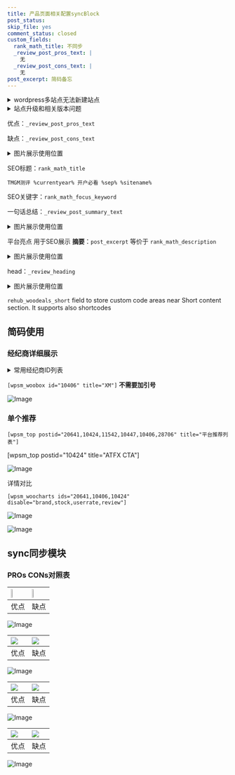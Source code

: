 ```yaml
---
title: 产品页面相关配置syncBlock
post_status: 
skip_file: yes
comment_status: closed
custom_fields:
  rank_math_title: 不同步
  _review_post_pros_text: |
    无
  _review_post_cons_text: |
    无
post_excerpt: 简码备忘
---
```

<details><summary>wordpress多站点无法新建站点</summary>

<li>和报错需要清理cookies一样的原因</li>
<li>wp-config.php里面<code>define( 'SUBDOMAIN_INSTALL', false );//子域名安装</code></li>
<li>新建子站点是用<code>define( 'SUBDOMAIN_INSTALL', true);//子域名安装</code> 完成以后，改成<code>false</code></li>
</details>

<details><summary>站点升级和相关版本问题</summary>

<p>wordpress：5.9.9
woocommerce：7.5.1
出现问题的地方：主题选项里面>><strong>Product layout >>compact style</strong></p>
<p>如何出现没有用过的字段 导致无法保存。先导出配置 然后进行修改，后面再次恢复即可。</p>
<p>出现部分字段无法显示时，需要返回默认布局后，对产品进行保存就好了。</p>
<p></p>
</details>

优点：`_review_post_pros_text`

缺点：`_review_post_cons_text`

<details><summary>图片展示使用位置</summary>

<img src="https://prod-files-secure.s3.us-west-2.amazonaws.com/39ed1227-6d7d-4570-be36-9ccd4a2c4241/f51d3d83-55d4-4bdf-9604-f37ec77ab556/Untitled.png?X-Amz-Algorithm=AWS4-HMAC-SHA256&X-Amz-Content-Sha256=UNSIGNED-PAYLOAD&X-Amz-Credential=ASIAZI2LB4667LOGYARD%2F20250323%2Fus-west-2%2Fs3%2Faws4_request&X-Amz-Date=20250323T045519Z&X-Amz-Expires=3600&X-Amz-Security-Token=IQoJb3JpZ2luX2VjEHMaCXVzLXdlc3QtMiJHMEUCIQDWEDchl4%2FplWD7abLxZGdCD2MN60Zg24hMCliH%2FOxnzwIgHlb2PKoOwb%2BxrXr%2FfMaU6CEXwO2I5volHbo9CejfhlsqiAQIzP%2F%2F%2F%2F%2F%2F%2F%2F%2F%2FARAAGgw2Mzc0MjMxODM4MDUiDFocouxnsSO4IdL1mCrcAxuPMW%2B%2BWxGCfEEFBLahJkcEjs%2FRU5QwCkp%2F9Nppg2pgnsZxUeOl3D9JPkuD07892kNfKRMSQJyZ%2BzJCwVqBtyiXfCszMSbpsb2O5hhJ2jQ6Uz8CAMQqmb%2BuCoa%2ByqNyT6BGG3bUiECYdATkYiWgEs56ZI6ON8q99JJ2jf%2FDNraWxn0tapP8FkW5HA%2FOr7YdyAVBWljiIVfKa0l3%2FRvlsfsZAV37Rn4y1bVfZSyOXyt300zL6yd5OOooPPCO6TEyXU1gAFdZaxjPMk9PNEp3%2FntqIEE3emJ8CbVciEf%2BlLk%2F53gCWGqHLr2eShNczpqSGWcCDgZUAG2SL1CLVOejlcieeHIzMyljv%2FSpC77fwobuIGZJHGPapM0u9eqZ6Xz0%2FOocz29VWdtIX%2FQvMlL%2FLRd7V5pxIyhP8I%2Fxbt3TpsbazLhgJW%2F871TQKIiO%2FYSzgC2QA2AQGwYzWvzqh5LPsPB8QIzt%2BAl0H8XJIb20oUkQ7JZj68thl89GjITBs0V%2BXaPs7oh%2FpeF9%2FaestOVy02Qv0of%2FU5hzUMXVuhv77aJny3h6u7MKYrHq4F0Vjs4UZXZw2jqR3BIyv2ByvXW2OPDzbK58R9ceJZKhjwL%2F2EsH3Essg6bg%2BoMzHIGGMJji%2Fb4GOqUBayo3vukbcrLeK72Ns6VWsQugCYsiqYyZzPd2WH4GXa8R8PVbkvGBeUV7clkvXYaGEIg7WNnf9HovaMCZazkQlfTXcm7ckAf9eJea92DSOuFz1s82x3qpDQEvXCD%2FVyH%2FpDoXfAW2HvEtjsiMZFwzQT9rIV3OVthl7tzTbOIeOY7oCfvJhJfPqVcMpsHPeN5zmUSiVg7ZV3dd7tnWNvjp4OMJjTBc&X-Amz-Signature=241451990906bd7deb7807b71e696ced7126edf6b534928d064dc42c37abeb96&X-Amz-SignedHeaders=host&x-id=GetObject" alt="Image">
</details>

SEO标题：`rank_math_title`

`TMGM测评 %currentyear% 开户必看 %sep% %sitename%`

SEO关键字：`rank_math_focus_keyword`

一句话总结：`_review_post_summary_text`

<details><summary>图片展示使用位置</summary>

<img src="https://prod-files-secure.s3.us-west-2.amazonaws.com/39ed1227-6d7d-4570-be36-9ccd4a2c4241/4b96a922-296c-4f4e-8630-d1c870cbce01/Untitled.png?X-Amz-Algorithm=AWS4-HMAC-SHA256&X-Amz-Content-Sha256=UNSIGNED-PAYLOAD&X-Amz-Credential=ASIAZI2LB466YUSTJBN6%2F20250323%2Fus-west-2%2Fs3%2Faws4_request&X-Amz-Date=20250323T045520Z&X-Amz-Expires=3600&X-Amz-Security-Token=IQoJb3JpZ2luX2VjEHMaCXVzLXdlc3QtMiJGMEQCID0Z3BBiyiZ2Du%2BVZb3mE2VLbSybMURZElljGx%2FOvExXAiBB19MF8jwaFcK4tlljQiNE93onRfOzwd%2BhGkNMAxOzcyqIBAjM%2F%2F%2F%2F%2F%2F%2F%2F%2F%2F8BEAAaDDYzNzQyMzE4MzgwNSIMjJ86M2M4TPA8XGfZKtwDRkXi6yLvHKcNmfUwezk3dhAVvaJPVm0DQD0whKFvPheZarLuKGP9LEAt74fUF4vT8r6gRWUceMwabeHv8poLd8U7r3yFtBVzy5i0DoXZnoo2Z7wrybRerwjvZVg7HRvnFdHH7TPDFSu0JvKD94%2Ft9L0vYlOvS3hN8fO63bPjKsUBOedXSaY3RTpy5KNgnZgw0xMxbTwitREX5iKEPBahYs%2BncFkDeB7SSd%2FvJXtqw1swVe0L7EuZso1gegckODKMG%2B2SNG9cYPQYov4lKREpvUYr3aHMg82oEzjLoIcEqVMm2MQNkouJNIQAeEX8gTnA47MXruTp%2BcTw4DRYSY7DNUgZoMeKQp3%2FwU93hOfUKfdtfBRgsu6iH%2FsSW4fM8d2dwBcRtNJFm4WrkAWcQpoea%2FKv4i8dKEYWkcg11VDWrxp7Yh1rhRTrI6NoaTMnHzDpU3ucr965gIEsLYR8bOghEmALwYe38MbUdR2A4o82D2RwjofD%2BFIzfgGM61qxjYP47y91Hr0wGL%2FNjgv9CNX5URu%2FATg5LeZClWOKnGldJhrVcNwnzPa9ckymK0nLHPigV8IWis%2FUrd40%2FNauCoqPrmRi4ue67JPvdyuSafaDYbtpAXrK4oTkB1jEHGIw%2BuD9vgY6pgEQMsWCLXc6rvfeLNl0DEI8sTZVbQnTJFlYm2tUwYnM43fz%2FY14%2BDzev%2FjB%2FZ%2BNn0fUID3gX9vRZY7kVODCtq8C%2BWAx5x7L96FGesOmdbkvbawvypuYXhXLK9siNG0%2BeIUcdqODvrA9HDGY1zL6L%2Fvnrc1L%2Fu4CDAcvJDhl8aPTtQ34rtjTjU3wYj7LFpknotHtSO1OE9douCXYvy7D%2FabN78VsQOjY&X-Amz-Signature=79ae68a8a66ab460804e2f193b06fdc032e3b352c788a75a44b29c526229846e&X-Amz-SignedHeaders=host&x-id=GetObject" alt="Image">
</details>

平台亮点 用于SEO展示 **摘要**：`post_excerpt`  等价于 `rank_math_description`

<details><summary>图片展示使用位置</summary>

<img src="https://prod-files-secure.s3.us-west-2.amazonaws.com/39ed1227-6d7d-4570-be36-9ccd4a2c4241/1ee11f63-b60a-4dfe-a7a7-d58ff23b5d88/Untitled.png?X-Amz-Algorithm=AWS4-HMAC-SHA256&X-Amz-Content-Sha256=UNSIGNED-PAYLOAD&X-Amz-Credential=ASIAZI2LB4662BB3QL46%2F20250323%2Fus-west-2%2Fs3%2Faws4_request&X-Amz-Date=20250323T045524Z&X-Amz-Expires=3600&X-Amz-Security-Token=IQoJb3JpZ2luX2VjEHMaCXVzLXdlc3QtMiJHMEUCIQCdfJ%2BEmwGerKV9DQinXiD0dXWT0gtur5jwaS0XLqZl7gIgJ%2B425BM%2FtdPpNMkP6TtWx%2BinSDk1DtM2B0AxuO0%2Be9sqiAQIzP%2F%2F%2F%2F%2F%2F%2F%2F%2F%2FARAAGgw2Mzc0MjMxODM4MDUiDCKvXPzizp8NQszHlSrcAwhVS9J8C0MlZxN7nilgHfpV%2FL9BqDA6AsgjjlsRJoUchl7Dq8TXrD1OoLoKPwgxBg06Cq37ZzstMiccI2LrpyFgvAlHMI0sTOaGXc4ca1FId4qiLicLdiFVCC0DofZ4yv5TnqVsaLvpLkkZEOtUaB5l8HYd1p91u9ySx4444GC1ATAdttMpsZwsfpTFjl%2FDliKqT8aKjmYHAIY9iFEqX93FdCUnzqc7nIuaIKRkSzlUnfyEIxjb%2BIpMgas52JfJaSZSB8noKxFZtuNWzwoTMGJvpiSyU%2Fps3OqluRcr%2BiF5pdp%2F78qjOjFU698KbM5zghgDxuH%2FxIZIwHvPod8LlvaXmlUyjX%2BYY0LJdvSnJEH0CdnMguThyxurI1cJGhc1aQv7b8MwtS1Js42hYYTn6l2OY%2FobWQgWM209vB3jUMIhqiC9ZlcG8rZEqcTcoATsSV1jhDzxDUFOsv2ePZQ9w3LNF8AOADGrBRreJRKfW4aVa%2FKkJoH8H9FWzA3VwbalNMUhwL0URmLqfklWzP8Td7LoXa3P%2FvNIh2BbO1XRQlBed2qdc6iXdg08Buh41vwfKrG9jmftP9o2ZW3y9I0p6Jk6RomDXGYmWEI9Sg2dVMrHfINQ2rim7kHjE%2F0zML7h%2Fb4GOqUBoEAFnILsMsYh2acDvQhk8UTOZkBWmv651KjG9ULcVe0IetsX1ecliq%2BSSAhdNJIkgUoP9mmSabPdBcEnLFNz74VZoKq0EUYiCI1UCgpDfNl1eJBmKaTYbio2WgHsTEYV77MAJVZRmC66GPB0v2ID1VW%2BlmpwO5%2FF5tYdt7%2B3dZgNSnoqiN0IyoSPGHcr5LRkWrpQsrlI19C1YO1KZXRP%2Bk5xKMAh&X-Amz-Signature=56f0b8d3264ad663480179c6ab7d50406c81bea3acf1f7b109c90174c98ef2ef&X-Amz-SignedHeaders=host&x-id=GetObject" alt="Image">
<img src="https://prod-files-secure.s3.us-west-2.amazonaws.com/39ed1227-6d7d-4570-be36-9ccd4a2c4241/ad4118b5-78d8-4fbe-801e-3b29b5d99c01/Untitled.png?X-Amz-Algorithm=AWS4-HMAC-SHA256&X-Amz-Content-Sha256=UNSIGNED-PAYLOAD&X-Amz-Credential=ASIAZI2LB4662BB3QL46%2F20250323%2Fus-west-2%2Fs3%2Faws4_request&X-Amz-Date=20250323T045524Z&X-Amz-Expires=3600&X-Amz-Security-Token=IQoJb3JpZ2luX2VjEHMaCXVzLXdlc3QtMiJHMEUCIQCdfJ%2BEmwGerKV9DQinXiD0dXWT0gtur5jwaS0XLqZl7gIgJ%2B425BM%2FtdPpNMkP6TtWx%2BinSDk1DtM2B0AxuO0%2Be9sqiAQIzP%2F%2F%2F%2F%2F%2F%2F%2F%2F%2FARAAGgw2Mzc0MjMxODM4MDUiDCKvXPzizp8NQszHlSrcAwhVS9J8C0MlZxN7nilgHfpV%2FL9BqDA6AsgjjlsRJoUchl7Dq8TXrD1OoLoKPwgxBg06Cq37ZzstMiccI2LrpyFgvAlHMI0sTOaGXc4ca1FId4qiLicLdiFVCC0DofZ4yv5TnqVsaLvpLkkZEOtUaB5l8HYd1p91u9ySx4444GC1ATAdttMpsZwsfpTFjl%2FDliKqT8aKjmYHAIY9iFEqX93FdCUnzqc7nIuaIKRkSzlUnfyEIxjb%2BIpMgas52JfJaSZSB8noKxFZtuNWzwoTMGJvpiSyU%2Fps3OqluRcr%2BiF5pdp%2F78qjOjFU698KbM5zghgDxuH%2FxIZIwHvPod8LlvaXmlUyjX%2BYY0LJdvSnJEH0CdnMguThyxurI1cJGhc1aQv7b8MwtS1Js42hYYTn6l2OY%2FobWQgWM209vB3jUMIhqiC9ZlcG8rZEqcTcoATsSV1jhDzxDUFOsv2ePZQ9w3LNF8AOADGrBRreJRKfW4aVa%2FKkJoH8H9FWzA3VwbalNMUhwL0URmLqfklWzP8Td7LoXa3P%2FvNIh2BbO1XRQlBed2qdc6iXdg08Buh41vwfKrG9jmftP9o2ZW3y9I0p6Jk6RomDXGYmWEI9Sg2dVMrHfINQ2rim7kHjE%2F0zML7h%2Fb4GOqUBoEAFnILsMsYh2acDvQhk8UTOZkBWmv651KjG9ULcVe0IetsX1ecliq%2BSSAhdNJIkgUoP9mmSabPdBcEnLFNz74VZoKq0EUYiCI1UCgpDfNl1eJBmKaTYbio2WgHsTEYV77MAJVZRmC66GPB0v2ID1VW%2BlmpwO5%2FF5tYdt7%2B3dZgNSnoqiN0IyoSPGHcr5LRkWrpQsrlI19C1YO1KZXRP%2Bk5xKMAh&X-Amz-Signature=e0ed71fc624273fde6a12cdc1e4f9ebfd5f6f2598aebf5ebd2e1639ae006029c&X-Amz-SignedHeaders=host&x-id=GetObject" alt="Image">
<img src="https://prod-files-secure.s3.us-west-2.amazonaws.com/39ed1227-6d7d-4570-be36-9ccd4a2c4241/a38cf7c9-a79c-4b64-9e94-13589fe0758b/Untitled.png?X-Amz-Algorithm=AWS4-HMAC-SHA256&X-Amz-Content-Sha256=UNSIGNED-PAYLOAD&X-Amz-Credential=ASIAZI2LB4662BB3QL46%2F20250323%2Fus-west-2%2Fs3%2Faws4_request&X-Amz-Date=20250323T045524Z&X-Amz-Expires=3600&X-Amz-Security-Token=IQoJb3JpZ2luX2VjEHMaCXVzLXdlc3QtMiJHMEUCIQCdfJ%2BEmwGerKV9DQinXiD0dXWT0gtur5jwaS0XLqZl7gIgJ%2B425BM%2FtdPpNMkP6TtWx%2BinSDk1DtM2B0AxuO0%2Be9sqiAQIzP%2F%2F%2F%2F%2F%2F%2F%2F%2F%2FARAAGgw2Mzc0MjMxODM4MDUiDCKvXPzizp8NQszHlSrcAwhVS9J8C0MlZxN7nilgHfpV%2FL9BqDA6AsgjjlsRJoUchl7Dq8TXrD1OoLoKPwgxBg06Cq37ZzstMiccI2LrpyFgvAlHMI0sTOaGXc4ca1FId4qiLicLdiFVCC0DofZ4yv5TnqVsaLvpLkkZEOtUaB5l8HYd1p91u9ySx4444GC1ATAdttMpsZwsfpTFjl%2FDliKqT8aKjmYHAIY9iFEqX93FdCUnzqc7nIuaIKRkSzlUnfyEIxjb%2BIpMgas52JfJaSZSB8noKxFZtuNWzwoTMGJvpiSyU%2Fps3OqluRcr%2BiF5pdp%2F78qjOjFU698KbM5zghgDxuH%2FxIZIwHvPod8LlvaXmlUyjX%2BYY0LJdvSnJEH0CdnMguThyxurI1cJGhc1aQv7b8MwtS1Js42hYYTn6l2OY%2FobWQgWM209vB3jUMIhqiC9ZlcG8rZEqcTcoATsSV1jhDzxDUFOsv2ePZQ9w3LNF8AOADGrBRreJRKfW4aVa%2FKkJoH8H9FWzA3VwbalNMUhwL0URmLqfklWzP8Td7LoXa3P%2FvNIh2BbO1XRQlBed2qdc6iXdg08Buh41vwfKrG9jmftP9o2ZW3y9I0p6Jk6RomDXGYmWEI9Sg2dVMrHfINQ2rim7kHjE%2F0zML7h%2Fb4GOqUBoEAFnILsMsYh2acDvQhk8UTOZkBWmv651KjG9ULcVe0IetsX1ecliq%2BSSAhdNJIkgUoP9mmSabPdBcEnLFNz74VZoKq0EUYiCI1UCgpDfNl1eJBmKaTYbio2WgHsTEYV77MAJVZRmC66GPB0v2ID1VW%2BlmpwO5%2FF5tYdt7%2B3dZgNSnoqiN0IyoSPGHcr5LRkWrpQsrlI19C1YO1KZXRP%2Bk5xKMAh&X-Amz-Signature=20fae6bdf780756a43bc476813d9b462c2b8abba5d80a30a756f247a3e09094f&X-Amz-SignedHeaders=host&x-id=GetObject" alt="Image">
<img src="https://prod-files-secure.s3.us-west-2.amazonaws.com/39ed1227-6d7d-4570-be36-9ccd4a2c4241/7da6fc1e-d2ac-42ae-8c75-cb5749aa18f6/Untitled.png?X-Amz-Algorithm=AWS4-HMAC-SHA256&X-Amz-Content-Sha256=UNSIGNED-PAYLOAD&X-Amz-Credential=ASIAZI2LB4662BB3QL46%2F20250323%2Fus-west-2%2Fs3%2Faws4_request&X-Amz-Date=20250323T045524Z&X-Amz-Expires=3600&X-Amz-Security-Token=IQoJb3JpZ2luX2VjEHMaCXVzLXdlc3QtMiJHMEUCIQCdfJ%2BEmwGerKV9DQinXiD0dXWT0gtur5jwaS0XLqZl7gIgJ%2B425BM%2FtdPpNMkP6TtWx%2BinSDk1DtM2B0AxuO0%2Be9sqiAQIzP%2F%2F%2F%2F%2F%2F%2F%2F%2F%2FARAAGgw2Mzc0MjMxODM4MDUiDCKvXPzizp8NQszHlSrcAwhVS9J8C0MlZxN7nilgHfpV%2FL9BqDA6AsgjjlsRJoUchl7Dq8TXrD1OoLoKPwgxBg06Cq37ZzstMiccI2LrpyFgvAlHMI0sTOaGXc4ca1FId4qiLicLdiFVCC0DofZ4yv5TnqVsaLvpLkkZEOtUaB5l8HYd1p91u9ySx4444GC1ATAdttMpsZwsfpTFjl%2FDliKqT8aKjmYHAIY9iFEqX93FdCUnzqc7nIuaIKRkSzlUnfyEIxjb%2BIpMgas52JfJaSZSB8noKxFZtuNWzwoTMGJvpiSyU%2Fps3OqluRcr%2BiF5pdp%2F78qjOjFU698KbM5zghgDxuH%2FxIZIwHvPod8LlvaXmlUyjX%2BYY0LJdvSnJEH0CdnMguThyxurI1cJGhc1aQv7b8MwtS1Js42hYYTn6l2OY%2FobWQgWM209vB3jUMIhqiC9ZlcG8rZEqcTcoATsSV1jhDzxDUFOsv2ePZQ9w3LNF8AOADGrBRreJRKfW4aVa%2FKkJoH8H9FWzA3VwbalNMUhwL0URmLqfklWzP8Td7LoXa3P%2FvNIh2BbO1XRQlBed2qdc6iXdg08Buh41vwfKrG9jmftP9o2ZW3y9I0p6Jk6RomDXGYmWEI9Sg2dVMrHfINQ2rim7kHjE%2F0zML7h%2Fb4GOqUBoEAFnILsMsYh2acDvQhk8UTOZkBWmv651KjG9ULcVe0IetsX1ecliq%2BSSAhdNJIkgUoP9mmSabPdBcEnLFNz74VZoKq0EUYiCI1UCgpDfNl1eJBmKaTYbio2WgHsTEYV77MAJVZRmC66GPB0v2ID1VW%2BlmpwO5%2FF5tYdt7%2B3dZgNSnoqiN0IyoSPGHcr5LRkWrpQsrlI19C1YO1KZXRP%2Bk5xKMAh&X-Amz-Signature=438eafe4d9eea6ddfe20b077e558fb470074da9d206a0af375155fa189c2d1cf&X-Amz-SignedHeaders=host&x-id=GetObject" alt="Image">
<img src="https://prod-files-secure.s3.us-west-2.amazonaws.com/39ed1227-6d7d-4570-be36-9ccd4a2c4241/7e97f40a-eaee-47f5-b2f9-475f96808fa7/Untitled.png?X-Amz-Algorithm=AWS4-HMAC-SHA256&X-Amz-Content-Sha256=UNSIGNED-PAYLOAD&X-Amz-Credential=ASIAZI2LB4662BB3QL46%2F20250323%2Fus-west-2%2Fs3%2Faws4_request&X-Amz-Date=20250323T045524Z&X-Amz-Expires=3600&X-Amz-Security-Token=IQoJb3JpZ2luX2VjEHMaCXVzLXdlc3QtMiJHMEUCIQCdfJ%2BEmwGerKV9DQinXiD0dXWT0gtur5jwaS0XLqZl7gIgJ%2B425BM%2FtdPpNMkP6TtWx%2BinSDk1DtM2B0AxuO0%2Be9sqiAQIzP%2F%2F%2F%2F%2F%2F%2F%2F%2F%2FARAAGgw2Mzc0MjMxODM4MDUiDCKvXPzizp8NQszHlSrcAwhVS9J8C0MlZxN7nilgHfpV%2FL9BqDA6AsgjjlsRJoUchl7Dq8TXrD1OoLoKPwgxBg06Cq37ZzstMiccI2LrpyFgvAlHMI0sTOaGXc4ca1FId4qiLicLdiFVCC0DofZ4yv5TnqVsaLvpLkkZEOtUaB5l8HYd1p91u9ySx4444GC1ATAdttMpsZwsfpTFjl%2FDliKqT8aKjmYHAIY9iFEqX93FdCUnzqc7nIuaIKRkSzlUnfyEIxjb%2BIpMgas52JfJaSZSB8noKxFZtuNWzwoTMGJvpiSyU%2Fps3OqluRcr%2BiF5pdp%2F78qjOjFU698KbM5zghgDxuH%2FxIZIwHvPod8LlvaXmlUyjX%2BYY0LJdvSnJEH0CdnMguThyxurI1cJGhc1aQv7b8MwtS1Js42hYYTn6l2OY%2FobWQgWM209vB3jUMIhqiC9ZlcG8rZEqcTcoATsSV1jhDzxDUFOsv2ePZQ9w3LNF8AOADGrBRreJRKfW4aVa%2FKkJoH8H9FWzA3VwbalNMUhwL0URmLqfklWzP8Td7LoXa3P%2FvNIh2BbO1XRQlBed2qdc6iXdg08Buh41vwfKrG9jmftP9o2ZW3y9I0p6Jk6RomDXGYmWEI9Sg2dVMrHfINQ2rim7kHjE%2F0zML7h%2Fb4GOqUBoEAFnILsMsYh2acDvQhk8UTOZkBWmv651KjG9ULcVe0IetsX1ecliq%2BSSAhdNJIkgUoP9mmSabPdBcEnLFNz74VZoKq0EUYiCI1UCgpDfNl1eJBmKaTYbio2WgHsTEYV77MAJVZRmC66GPB0v2ID1VW%2BlmpwO5%2FF5tYdt7%2B3dZgNSnoqiN0IyoSPGHcr5LRkWrpQsrlI19C1YO1KZXRP%2Bk5xKMAh&X-Amz-Signature=6ad1057853507c53456dbcddbea7518752af2ccbaf04f2dc8272308a9ffd6d88&X-Amz-SignedHeaders=host&x-id=GetObject" alt="Image">
</details>

head：`_review_heading`

<details><summary>图片展示使用位置</summary>

<img src="https://prod-files-secure.s3.us-west-2.amazonaws.com/39ed1227-6d7d-4570-be36-9ccd4a2c4241/3a4650ad-9887-415c-889a-edd51fa54f27/Untitled.png?X-Amz-Algorithm=AWS4-HMAC-SHA256&X-Amz-Content-Sha256=UNSIGNED-PAYLOAD&X-Amz-Credential=ASIAZI2LB46657YNV6Y2%2F20250323%2Fus-west-2%2Fs3%2Faws4_request&X-Amz-Date=20250323T045525Z&X-Amz-Expires=3600&X-Amz-Security-Token=IQoJb3JpZ2luX2VjEHMaCXVzLXdlc3QtMiJHMEUCIQDQiUm4bWTm%2BV3%2BVs%2B0n%2Bf12ftziuPMY%2BzjH4PWDiepswIgOqu70B5xFx00u6dUI9tLELJV%2BFV8SbkkLmqt0E3W5OYqiAQIzP%2F%2F%2F%2F%2F%2F%2F%2F%2F%2FARAAGgw2Mzc0MjMxODM4MDUiDGmiU%2B26zLYsArVTaCrcAy%2Fx%2FVLbbe6bmPHCI%2BYrZJUDUOgwpCm5AGXOcUq7Xs4iowLKz2vBxRwQS8gUA5HCFcvkBEt1cnFxvwPMnSOgF3OZugCw6n%2BTTH7xXq%2BwXdjFTSodK15RYV5OJzE%2FSbVV21HB1inws5sRK4BDwHRqMMsWw61Bw4HbCmR14MnIiWIzdDeaPX2zxlW2L1PmRj2YHVc9OZye9jo%2BANFnTyi7VBbVpdZJAyP%2F2VU0VhEJxfK6o5fcZCdS3HZ9iQCLX5%2FHNNPA9eg5eQKSTGb6Ph60HG1MCswD0L%2F42uxb%2Bnm4XYy4%2FDHhk%2BzrYO%2FaMRDdtsLtVxwHLMBvOYBQfN9mL7HtCJScfVcD97vA%2FkO7axQLsgrJHZPnlZRVv0CpD4r51VAK70wo0LEbKrzlaZvNlgJKbYtthTenCdER9XvdNfbea4hZeeAWWKE45Xiaw%2F8o4tVntjLV7mxhMWQwiHMgHIqb6Ky2yn9xHxK4l6cKL0yvSSlqzQxqM7N3kZ9wbh0HRKMRDyK3xRnffw5z6q7%2FI5Ot1qYiSEFK7j1e3V2cVWvnpXI9EstC%2F0w4DBX5zxJuQjhGANzk0H8uFiig7tEIsE815tYDEOBdWmhESzQejtt3Ht2CGzllsHHLeSOtXZMYMJji%2Fb4GOqUBLmSLmQ%2BzzGqQ6Hhk8%2BroZ977F9K0UvfRbkRBoViS0aKsAKsSQ7m3Aj1ptBnEljtbTeA2iHjRdBvNsU9piK%2FUp8fbFHGkaDov46UlRP6jwFx5OoT%2F8rHBGn2Pt%2BZGKy8cHTH9cJEK2Q%2FMhVrSxmpUX6CJJ%2BElcI6Z4v34aO8KJMLN27W2Ot5RD9s1sBHAxx7gcd5WRlH89ngb8O%2FgYwmreIE467U9&X-Amz-Signature=80de7b61f52b408e3075024846583e355913370053c277aa25c80a514b7b7320&X-Amz-SignedHeaders=host&x-id=GetObject" alt="Image">
</details>

`rehub_woodeals_short`	field to store custom code areas near Short content section. It supports also shortcodes



## 简码使用

### 经纪商详细展示

<details><summary>常用经纪商ID列表</summary>

<pre><code class="php">嘉盛 ===> 20641  [wpsm_woobox id="20641" title="嘉盛"]
易信easymarkets ===> 11542  [wpsm_woobox id="11542" title="易信easymarkets"]
ATFX外汇 ===> 10424  [wpsm_woobox id="10424" title="ATFX"]
XM ===> 10406  [wpsm_woobox id="10406" title="XM"]
TMGM ===> 29622  [wpsm_woobox id="29622" title="TMGM"]
HYCM ===> 10447  [wpsm_woobox id="10447" title="HYCM"]
fpmarkets澳福外汇 ===> 20639  [wpsm_woobox id="20639" title="fpmarkets澳福外汇"]</code></pre>
</details>

`[wpsm_woobox id="10406" title="XM"]` **不需要加引号**

![Image](https://prod-files-secure.s3.us-west-2.amazonaws.com/39ed1227-6d7d-4570-be36-9ccd4a2c4241/4f898f9d-0fa7-4e43-acd3-ac6bc7be575a/Untitled.png?X-Amz-Algorithm=AWS4-HMAC-SHA256&X-Amz-Content-Sha256=UNSIGNED-PAYLOAD&X-Amz-Credential=ASIAZI2LB4662GPZ25OY%2F20250323%2Fus-west-2%2Fs3%2Faws4_request&X-Amz-Date=20250323T045517Z&X-Amz-Expires=3600&X-Amz-Security-Token=IQoJb3JpZ2luX2VjEHMaCXVzLXdlc3QtMiJIMEYCIQCK3RbPCo3xp8yBpOYRV1YlpxnxIFmRpga4JxEh9EWL8gIhAJWcQruQbR8naF41TPMPXLFX6%2B9GPGZsk7QeCKCHUGi%2BKogECMv%2F%2F%2F%2F%2F%2F%2F%2F%2F%2FwEQABoMNjM3NDIzMTgzODA1Igycuumik72R0CxJai8q3APur2J49ELN0ai3WQ2oi%2FacJ1uwTDF4%2FXZe6QkeiLvfV%2B9Nid5RrQc6g5nG8MpJKJZMZ38G4nAC6VLQPCFkfSYtyCH4UwI2ArBckiII4HFKWInTz7%2Be95M8GccQrH4tXOuXKqHrSkH666qkXjn1EWcKBEAZzG0YYqaMw0T1qfSR6IFtCZNsRKtPWSHkV%2BKEeKi%2Bq1fz51lK1BO2UuLUTOeW0yXs7%2BTrxW91bqa6Ef1jtvknb9OBEV4BT6V6RArF03SwIxId1YPBAxougDgKypvBlJmyKohnooHGFOl%2Fd4g0e8DqS36gveLNis%2FcILuqwJv%2FrB1gFsJHsnxZvm6mjGSRrydQueBR%2FhB05aBbHcJ00PbXHQgPZKzhvg%2BU2c7DRQHZUZEOkk%2FXQ1JNkqStrr%2FkIamZYWmhF%2BrZSLbp2%2BhQd58UrkBJ%2BLuelS0M0i73%2FcokQ9jH3zQqlAU%2Fsp4fTmYeVzjLXigDhL4WxwUodnZC3qZukwdB80hlf9ccBupJa14XUU1IWyuNLIHTibObKYx8IMg3polvyBYv2qjHj5u%2BwY8RKKUZGCWey5MB%2BIsNAVvpXQSLYWeOTeqBaLZ%2F1GUEYX6sNAroW1E%2FYqRXsf0r%2FJEXimsVyRwUKxj3mDDM4P2%2BBjqkATAWH%2BG9c0wclvnjG1xj%2FpoXGsBu7wPcdkd%2B9O3FH2t2jtjZYrToknBB5TApUkiSZd3K32%2BNp3DJgpMwUwfbuS1BSZwq2nj0uWtmfbBdgEOu61JjGkf%2BDAhPJ4UTs%2B2JAPBKYRvrQkzIn2S3s3nN6fevZ2S7qEwfXISML5q7NzzTGXlRvhuV8RowSlcBKOrUJFm9THnAE9SuYRNTwY6CW0lYbb0d&X-Amz-Signature=06f5a2d4b26bd4377dc842a9f1d554ce4fcafbdd47c84c072dbe92c778b4647c&X-Amz-SignedHeaders=host&x-id=GetObject)

### 单个推荐
`[wpsm_top postid="20641,10424,11542,10447,10406,28706" title="平台推荐列表"]`

[wpsm_top postid="10424" title="ATFX CTA"]

![Image](https://prod-files-secure.s3.us-west-2.amazonaws.com/39ed1227-6d7d-4570-be36-9ccd4a2c4241/5ac620dc-51a8-48b6-b55d-91f47299193c/Untitled.png?X-Amz-Algorithm=AWS4-HMAC-SHA256&X-Amz-Content-Sha256=UNSIGNED-PAYLOAD&X-Amz-Credential=ASIAZI2LB4662GPZ25OY%2F20250323%2Fus-west-2%2Fs3%2Faws4_request&X-Amz-Date=20250323T045517Z&X-Amz-Expires=3600&X-Amz-Security-Token=IQoJb3JpZ2luX2VjEHMaCXVzLXdlc3QtMiJIMEYCIQCK3RbPCo3xp8yBpOYRV1YlpxnxIFmRpga4JxEh9EWL8gIhAJWcQruQbR8naF41TPMPXLFX6%2B9GPGZsk7QeCKCHUGi%2BKogECMv%2F%2F%2F%2F%2F%2F%2F%2F%2F%2FwEQABoMNjM3NDIzMTgzODA1Igycuumik72R0CxJai8q3APur2J49ELN0ai3WQ2oi%2FacJ1uwTDF4%2FXZe6QkeiLvfV%2B9Nid5RrQc6g5nG8MpJKJZMZ38G4nAC6VLQPCFkfSYtyCH4UwI2ArBckiII4HFKWInTz7%2Be95M8GccQrH4tXOuXKqHrSkH666qkXjn1EWcKBEAZzG0YYqaMw0T1qfSR6IFtCZNsRKtPWSHkV%2BKEeKi%2Bq1fz51lK1BO2UuLUTOeW0yXs7%2BTrxW91bqa6Ef1jtvknb9OBEV4BT6V6RArF03SwIxId1YPBAxougDgKypvBlJmyKohnooHGFOl%2Fd4g0e8DqS36gveLNis%2FcILuqwJv%2FrB1gFsJHsnxZvm6mjGSRrydQueBR%2FhB05aBbHcJ00PbXHQgPZKzhvg%2BU2c7DRQHZUZEOkk%2FXQ1JNkqStrr%2FkIamZYWmhF%2BrZSLbp2%2BhQd58UrkBJ%2BLuelS0M0i73%2FcokQ9jH3zQqlAU%2Fsp4fTmYeVzjLXigDhL4WxwUodnZC3qZukwdB80hlf9ccBupJa14XUU1IWyuNLIHTibObKYx8IMg3polvyBYv2qjHj5u%2BwY8RKKUZGCWey5MB%2BIsNAVvpXQSLYWeOTeqBaLZ%2F1GUEYX6sNAroW1E%2FYqRXsf0r%2FJEXimsVyRwUKxj3mDDM4P2%2BBjqkATAWH%2BG9c0wclvnjG1xj%2FpoXGsBu7wPcdkd%2B9O3FH2t2jtjZYrToknBB5TApUkiSZd3K32%2BNp3DJgpMwUwfbuS1BSZwq2nj0uWtmfbBdgEOu61JjGkf%2BDAhPJ4UTs%2B2JAPBKYRvrQkzIn2S3s3nN6fevZ2S7qEwfXISML5q7NzzTGXlRvhuV8RowSlcBKOrUJFm9THnAE9SuYRNTwY6CW0lYbb0d&X-Amz-Signature=1d67a9040210d5aa1178816f59aea3ca5efb0c1fd9450530b1ff1fe5183cba9c&X-Amz-SignedHeaders=host&x-id=GetObject)

详情对比

`[wpsm_woocharts ids="20641,10406,10424" disable="brand,stock,userrate,review"]`

![Image](https://prod-files-secure.s3.us-west-2.amazonaws.com/39ed1227-6d7d-4570-be36-9ccd4a2c4241/bf3ba45f-b9f3-4295-8aef-b4a495fd25f4/Untitled.png?X-Amz-Algorithm=AWS4-HMAC-SHA256&X-Amz-Content-Sha256=UNSIGNED-PAYLOAD&X-Amz-Credential=ASIAZI2LB4662GPZ25OY%2F20250323%2Fus-west-2%2Fs3%2Faws4_request&X-Amz-Date=20250323T045517Z&X-Amz-Expires=3600&X-Amz-Security-Token=IQoJb3JpZ2luX2VjEHMaCXVzLXdlc3QtMiJIMEYCIQCK3RbPCo3xp8yBpOYRV1YlpxnxIFmRpga4JxEh9EWL8gIhAJWcQruQbR8naF41TPMPXLFX6%2B9GPGZsk7QeCKCHUGi%2BKogECMv%2F%2F%2F%2F%2F%2F%2F%2F%2F%2FwEQABoMNjM3NDIzMTgzODA1Igycuumik72R0CxJai8q3APur2J49ELN0ai3WQ2oi%2FacJ1uwTDF4%2FXZe6QkeiLvfV%2B9Nid5RrQc6g5nG8MpJKJZMZ38G4nAC6VLQPCFkfSYtyCH4UwI2ArBckiII4HFKWInTz7%2Be95M8GccQrH4tXOuXKqHrSkH666qkXjn1EWcKBEAZzG0YYqaMw0T1qfSR6IFtCZNsRKtPWSHkV%2BKEeKi%2Bq1fz51lK1BO2UuLUTOeW0yXs7%2BTrxW91bqa6Ef1jtvknb9OBEV4BT6V6RArF03SwIxId1YPBAxougDgKypvBlJmyKohnooHGFOl%2Fd4g0e8DqS36gveLNis%2FcILuqwJv%2FrB1gFsJHsnxZvm6mjGSRrydQueBR%2FhB05aBbHcJ00PbXHQgPZKzhvg%2BU2c7DRQHZUZEOkk%2FXQ1JNkqStrr%2FkIamZYWmhF%2BrZSLbp2%2BhQd58UrkBJ%2BLuelS0M0i73%2FcokQ9jH3zQqlAU%2Fsp4fTmYeVzjLXigDhL4WxwUodnZC3qZukwdB80hlf9ccBupJa14XUU1IWyuNLIHTibObKYx8IMg3polvyBYv2qjHj5u%2BwY8RKKUZGCWey5MB%2BIsNAVvpXQSLYWeOTeqBaLZ%2F1GUEYX6sNAroW1E%2FYqRXsf0r%2FJEXimsVyRwUKxj3mDDM4P2%2BBjqkATAWH%2BG9c0wclvnjG1xj%2FpoXGsBu7wPcdkd%2B9O3FH2t2jtjZYrToknBB5TApUkiSZd3K32%2BNp3DJgpMwUwfbuS1BSZwq2nj0uWtmfbBdgEOu61JjGkf%2BDAhPJ4UTs%2B2JAPBKYRvrQkzIn2S3s3nN6fevZ2S7qEwfXISML5q7NzzTGXlRvhuV8RowSlcBKOrUJFm9THnAE9SuYRNTwY6CW0lYbb0d&X-Amz-Signature=e2937df8c8f75a5f681d526118fa5ec0ac86fcbff8f354b2a0057f762161326d&X-Amz-SignedHeaders=host&x-id=GetObject)

![Image](https://prod-files-secure.s3.us-west-2.amazonaws.com/39ed1227-6d7d-4570-be36-9ccd4a2c4241/30bc56ef-f383-4b48-9768-2ebc9e436ec0/Untitled.png?X-Amz-Algorithm=AWS4-HMAC-SHA256&X-Amz-Content-Sha256=UNSIGNED-PAYLOAD&X-Amz-Credential=ASIAZI2LB4662GPZ25OY%2F20250323%2Fus-west-2%2Fs3%2Faws4_request&X-Amz-Date=20250323T045517Z&X-Amz-Expires=3600&X-Amz-Security-Token=IQoJb3JpZ2luX2VjEHMaCXVzLXdlc3QtMiJIMEYCIQCK3RbPCo3xp8yBpOYRV1YlpxnxIFmRpga4JxEh9EWL8gIhAJWcQruQbR8naF41TPMPXLFX6%2B9GPGZsk7QeCKCHUGi%2BKogECMv%2F%2F%2F%2F%2F%2F%2F%2F%2F%2FwEQABoMNjM3NDIzMTgzODA1Igycuumik72R0CxJai8q3APur2J49ELN0ai3WQ2oi%2FacJ1uwTDF4%2FXZe6QkeiLvfV%2B9Nid5RrQc6g5nG8MpJKJZMZ38G4nAC6VLQPCFkfSYtyCH4UwI2ArBckiII4HFKWInTz7%2Be95M8GccQrH4tXOuXKqHrSkH666qkXjn1EWcKBEAZzG0YYqaMw0T1qfSR6IFtCZNsRKtPWSHkV%2BKEeKi%2Bq1fz51lK1BO2UuLUTOeW0yXs7%2BTrxW91bqa6Ef1jtvknb9OBEV4BT6V6RArF03SwIxId1YPBAxougDgKypvBlJmyKohnooHGFOl%2Fd4g0e8DqS36gveLNis%2FcILuqwJv%2FrB1gFsJHsnxZvm6mjGSRrydQueBR%2FhB05aBbHcJ00PbXHQgPZKzhvg%2BU2c7DRQHZUZEOkk%2FXQ1JNkqStrr%2FkIamZYWmhF%2BrZSLbp2%2BhQd58UrkBJ%2BLuelS0M0i73%2FcokQ9jH3zQqlAU%2Fsp4fTmYeVzjLXigDhL4WxwUodnZC3qZukwdB80hlf9ccBupJa14XUU1IWyuNLIHTibObKYx8IMg3polvyBYv2qjHj5u%2BwY8RKKUZGCWey5MB%2BIsNAVvpXQSLYWeOTeqBaLZ%2F1GUEYX6sNAroW1E%2FYqRXsf0r%2FJEXimsVyRwUKxj3mDDM4P2%2BBjqkATAWH%2BG9c0wclvnjG1xj%2FpoXGsBu7wPcdkd%2B9O3FH2t2jtjZYrToknBB5TApUkiSZd3K32%2BNp3DJgpMwUwfbuS1BSZwq2nj0uWtmfbBdgEOu61JjGkf%2BDAhPJ4UTs%2B2JAPBKYRvrQkzIn2S3s3nN6fevZ2S7qEwfXISML5q7NzzTGXlRvhuV8RowSlcBKOrUJFm9THnAE9SuYRNTwY6CW0lYbb0d&X-Amz-Signature=5c2ac1cf034f10e21deb293eaf9128e8ac4e41fb2676ddf2cfd2036c8b29584b&X-Amz-SignedHeaders=host&x-id=GetObject)

## sync同步模块

### PROs CONs对照表

| <img src="https://cdn.ifttt.fun/gh/jarlin8/OSS@main/icons/customize/pros.svg" height="auto" width="37.3%"> | <img src="https://cdn.ifttt.fun/gh/jarlin8/OSS@main/icons/customize/cons.svg" height="auto" width="28.8%"> |
| :--- | :--- |
| 优点 | 缺点 |

![Image](https://prod-files-secure.s3.us-west-2.amazonaws.com/39ed1227-6d7d-4570-be36-9ccd4a2c4241/8742b755-dfb5-4004-9a5f-d6e561664bd8/Untitled.png?X-Amz-Algorithm=AWS4-HMAC-SHA256&X-Amz-Content-Sha256=UNSIGNED-PAYLOAD&X-Amz-Credential=ASIAZI2LB4662GPZ25OY%2F20250323%2Fus-west-2%2Fs3%2Faws4_request&X-Amz-Date=20250323T045517Z&X-Amz-Expires=3600&X-Amz-Security-Token=IQoJb3JpZ2luX2VjEHMaCXVzLXdlc3QtMiJIMEYCIQCK3RbPCo3xp8yBpOYRV1YlpxnxIFmRpga4JxEh9EWL8gIhAJWcQruQbR8naF41TPMPXLFX6%2B9GPGZsk7QeCKCHUGi%2BKogECMv%2F%2F%2F%2F%2F%2F%2F%2F%2F%2FwEQABoMNjM3NDIzMTgzODA1Igycuumik72R0CxJai8q3APur2J49ELN0ai3WQ2oi%2FacJ1uwTDF4%2FXZe6QkeiLvfV%2B9Nid5RrQc6g5nG8MpJKJZMZ38G4nAC6VLQPCFkfSYtyCH4UwI2ArBckiII4HFKWInTz7%2Be95M8GccQrH4tXOuXKqHrSkH666qkXjn1EWcKBEAZzG0YYqaMw0T1qfSR6IFtCZNsRKtPWSHkV%2BKEeKi%2Bq1fz51lK1BO2UuLUTOeW0yXs7%2BTrxW91bqa6Ef1jtvknb9OBEV4BT6V6RArF03SwIxId1YPBAxougDgKypvBlJmyKohnooHGFOl%2Fd4g0e8DqS36gveLNis%2FcILuqwJv%2FrB1gFsJHsnxZvm6mjGSRrydQueBR%2FhB05aBbHcJ00PbXHQgPZKzhvg%2BU2c7DRQHZUZEOkk%2FXQ1JNkqStrr%2FkIamZYWmhF%2BrZSLbp2%2BhQd58UrkBJ%2BLuelS0M0i73%2FcokQ9jH3zQqlAU%2Fsp4fTmYeVzjLXigDhL4WxwUodnZC3qZukwdB80hlf9ccBupJa14XUU1IWyuNLIHTibObKYx8IMg3polvyBYv2qjHj5u%2BwY8RKKUZGCWey5MB%2BIsNAVvpXQSLYWeOTeqBaLZ%2F1GUEYX6sNAroW1E%2FYqRXsf0r%2FJEXimsVyRwUKxj3mDDM4P2%2BBjqkATAWH%2BG9c0wclvnjG1xj%2FpoXGsBu7wPcdkd%2B9O3FH2t2jtjZYrToknBB5TApUkiSZd3K32%2BNp3DJgpMwUwfbuS1BSZwq2nj0uWtmfbBdgEOu61JjGkf%2BDAhPJ4UTs%2B2JAPBKYRvrQkzIn2S3s3nN6fevZ2S7qEwfXISML5q7NzzTGXlRvhuV8RowSlcBKOrUJFm9THnAE9SuYRNTwY6CW0lYbb0d&X-Amz-Signature=eca71e21009d6c5971d58294bb7a4d4de38be9bee53d0871ae79519c562cdf90&X-Amz-SignedHeaders=host&x-id=GetObject)

| <img src="https://cdn.ifttt.fun/gh/jarlin8/OSS@main/icons/customize/pros1.svg" height="auto"> | <img src="https://cdn.ifttt.fun/gh/jarlin8/OSS@main/icons/customize/cons1.svg" height="auto"> |
| :--- | :--- |
| 优点 | 缺点 |

![Image](https://prod-files-secure.s3.us-west-2.amazonaws.com/39ed1227-6d7d-4570-be36-9ccd4a2c4241/806358f8-c9c4-4e17-bb35-c6c76a5397a5/Untitled.png?X-Amz-Algorithm=AWS4-HMAC-SHA256&X-Amz-Content-Sha256=UNSIGNED-PAYLOAD&X-Amz-Credential=ASIAZI2LB4662GPZ25OY%2F20250323%2Fus-west-2%2Fs3%2Faws4_request&X-Amz-Date=20250323T045517Z&X-Amz-Expires=3600&X-Amz-Security-Token=IQoJb3JpZ2luX2VjEHMaCXVzLXdlc3QtMiJIMEYCIQCK3RbPCo3xp8yBpOYRV1YlpxnxIFmRpga4JxEh9EWL8gIhAJWcQruQbR8naF41TPMPXLFX6%2B9GPGZsk7QeCKCHUGi%2BKogECMv%2F%2F%2F%2F%2F%2F%2F%2F%2F%2FwEQABoMNjM3NDIzMTgzODA1Igycuumik72R0CxJai8q3APur2J49ELN0ai3WQ2oi%2FacJ1uwTDF4%2FXZe6QkeiLvfV%2B9Nid5RrQc6g5nG8MpJKJZMZ38G4nAC6VLQPCFkfSYtyCH4UwI2ArBckiII4HFKWInTz7%2Be95M8GccQrH4tXOuXKqHrSkH666qkXjn1EWcKBEAZzG0YYqaMw0T1qfSR6IFtCZNsRKtPWSHkV%2BKEeKi%2Bq1fz51lK1BO2UuLUTOeW0yXs7%2BTrxW91bqa6Ef1jtvknb9OBEV4BT6V6RArF03SwIxId1YPBAxougDgKypvBlJmyKohnooHGFOl%2Fd4g0e8DqS36gveLNis%2FcILuqwJv%2FrB1gFsJHsnxZvm6mjGSRrydQueBR%2FhB05aBbHcJ00PbXHQgPZKzhvg%2BU2c7DRQHZUZEOkk%2FXQ1JNkqStrr%2FkIamZYWmhF%2BrZSLbp2%2BhQd58UrkBJ%2BLuelS0M0i73%2FcokQ9jH3zQqlAU%2Fsp4fTmYeVzjLXigDhL4WxwUodnZC3qZukwdB80hlf9ccBupJa14XUU1IWyuNLIHTibObKYx8IMg3polvyBYv2qjHj5u%2BwY8RKKUZGCWey5MB%2BIsNAVvpXQSLYWeOTeqBaLZ%2F1GUEYX6sNAroW1E%2FYqRXsf0r%2FJEXimsVyRwUKxj3mDDM4P2%2BBjqkATAWH%2BG9c0wclvnjG1xj%2FpoXGsBu7wPcdkd%2B9O3FH2t2jtjZYrToknBB5TApUkiSZd3K32%2BNp3DJgpMwUwfbuS1BSZwq2nj0uWtmfbBdgEOu61JjGkf%2BDAhPJ4UTs%2B2JAPBKYRvrQkzIn2S3s3nN6fevZ2S7qEwfXISML5q7NzzTGXlRvhuV8RowSlcBKOrUJFm9THnAE9SuYRNTwY6CW0lYbb0d&X-Amz-Signature=c84d479b992de320632ba1bf94643162451311a587e4c6e19a0a47d574a721e3&X-Amz-SignedHeaders=host&x-id=GetObject)

| <img src="https://cdn.ifttt.fun/gh/jarlin8/OSS@main/icons/customize/pros2.svg" height="auto"> | <img src="https://cdn.ifttt.fun/gh/jarlin8/OSS@main/icons/customize/cons2.svg" height="auto"> |
| :--- | :--- |
| 优点 | 缺点 |

![Image](https://prod-files-secure.s3.us-west-2.amazonaws.com/39ed1227-6d7d-4570-be36-9ccd4a2c4241/a9245ec9-70dd-4005-b534-0d54315fc5f3/Untitled.png?X-Amz-Algorithm=AWS4-HMAC-SHA256&X-Amz-Content-Sha256=UNSIGNED-PAYLOAD&X-Amz-Credential=ASIAZI2LB4662GPZ25OY%2F20250323%2Fus-west-2%2Fs3%2Faws4_request&X-Amz-Date=20250323T045517Z&X-Amz-Expires=3600&X-Amz-Security-Token=IQoJb3JpZ2luX2VjEHMaCXVzLXdlc3QtMiJIMEYCIQCK3RbPCo3xp8yBpOYRV1YlpxnxIFmRpga4JxEh9EWL8gIhAJWcQruQbR8naF41TPMPXLFX6%2B9GPGZsk7QeCKCHUGi%2BKogECMv%2F%2F%2F%2F%2F%2F%2F%2F%2F%2FwEQABoMNjM3NDIzMTgzODA1Igycuumik72R0CxJai8q3APur2J49ELN0ai3WQ2oi%2FacJ1uwTDF4%2FXZe6QkeiLvfV%2B9Nid5RrQc6g5nG8MpJKJZMZ38G4nAC6VLQPCFkfSYtyCH4UwI2ArBckiII4HFKWInTz7%2Be95M8GccQrH4tXOuXKqHrSkH666qkXjn1EWcKBEAZzG0YYqaMw0T1qfSR6IFtCZNsRKtPWSHkV%2BKEeKi%2Bq1fz51lK1BO2UuLUTOeW0yXs7%2BTrxW91bqa6Ef1jtvknb9OBEV4BT6V6RArF03SwIxId1YPBAxougDgKypvBlJmyKohnooHGFOl%2Fd4g0e8DqS36gveLNis%2FcILuqwJv%2FrB1gFsJHsnxZvm6mjGSRrydQueBR%2FhB05aBbHcJ00PbXHQgPZKzhvg%2BU2c7DRQHZUZEOkk%2FXQ1JNkqStrr%2FkIamZYWmhF%2BrZSLbp2%2BhQd58UrkBJ%2BLuelS0M0i73%2FcokQ9jH3zQqlAU%2Fsp4fTmYeVzjLXigDhL4WxwUodnZC3qZukwdB80hlf9ccBupJa14XUU1IWyuNLIHTibObKYx8IMg3polvyBYv2qjHj5u%2BwY8RKKUZGCWey5MB%2BIsNAVvpXQSLYWeOTeqBaLZ%2F1GUEYX6sNAroW1E%2FYqRXsf0r%2FJEXimsVyRwUKxj3mDDM4P2%2BBjqkATAWH%2BG9c0wclvnjG1xj%2FpoXGsBu7wPcdkd%2B9O3FH2t2jtjZYrToknBB5TApUkiSZd3K32%2BNp3DJgpMwUwfbuS1BSZwq2nj0uWtmfbBdgEOu61JjGkf%2BDAhPJ4UTs%2B2JAPBKYRvrQkzIn2S3s3nN6fevZ2S7qEwfXISML5q7NzzTGXlRvhuV8RowSlcBKOrUJFm9THnAE9SuYRNTwY6CW0lYbb0d&X-Amz-Signature=5f2a74a878bac1fdcc276bfb36e78ebd5b6addc96ab42544f96efc00f8ac9dfe&X-Amz-SignedHeaders=host&x-id=GetObject)

| <img src="https://cdn.ifttt.fun/gh/jarlin8/OSS@main/icons/customize/pros3.svg" height="auto"> | <img src="https://cdn.ifttt.fun/gh/jarlin8/OSS@main/icons/customize/cons3.svg" height="auto"> |
| :--- | :--- |
| 优点 | 缺点 |

![Image](https://prod-files-secure.s3.us-west-2.amazonaws.com/39ed1227-6d7d-4570-be36-9ccd4a2c4241/e1e580a2-2e5c-4780-9ff4-19c318fc2284/Untitled.png?X-Amz-Algorithm=AWS4-HMAC-SHA256&X-Amz-Content-Sha256=UNSIGNED-PAYLOAD&X-Amz-Credential=ASIAZI2LB4662GPZ25OY%2F20250323%2Fus-west-2%2Fs3%2Faws4_request&X-Amz-Date=20250323T045517Z&X-Amz-Expires=3600&X-Amz-Security-Token=IQoJb3JpZ2luX2VjEHMaCXVzLXdlc3QtMiJIMEYCIQCK3RbPCo3xp8yBpOYRV1YlpxnxIFmRpga4JxEh9EWL8gIhAJWcQruQbR8naF41TPMPXLFX6%2B9GPGZsk7QeCKCHUGi%2BKogECMv%2F%2F%2F%2F%2F%2F%2F%2F%2F%2FwEQABoMNjM3NDIzMTgzODA1Igycuumik72R0CxJai8q3APur2J49ELN0ai3WQ2oi%2FacJ1uwTDF4%2FXZe6QkeiLvfV%2B9Nid5RrQc6g5nG8MpJKJZMZ38G4nAC6VLQPCFkfSYtyCH4UwI2ArBckiII4HFKWInTz7%2Be95M8GccQrH4tXOuXKqHrSkH666qkXjn1EWcKBEAZzG0YYqaMw0T1qfSR6IFtCZNsRKtPWSHkV%2BKEeKi%2Bq1fz51lK1BO2UuLUTOeW0yXs7%2BTrxW91bqa6Ef1jtvknb9OBEV4BT6V6RArF03SwIxId1YPBAxougDgKypvBlJmyKohnooHGFOl%2Fd4g0e8DqS36gveLNis%2FcILuqwJv%2FrB1gFsJHsnxZvm6mjGSRrydQueBR%2FhB05aBbHcJ00PbXHQgPZKzhvg%2BU2c7DRQHZUZEOkk%2FXQ1JNkqStrr%2FkIamZYWmhF%2BrZSLbp2%2BhQd58UrkBJ%2BLuelS0M0i73%2FcokQ9jH3zQqlAU%2Fsp4fTmYeVzjLXigDhL4WxwUodnZC3qZukwdB80hlf9ccBupJa14XUU1IWyuNLIHTibObKYx8IMg3polvyBYv2qjHj5u%2BwY8RKKUZGCWey5MB%2BIsNAVvpXQSLYWeOTeqBaLZ%2F1GUEYX6sNAroW1E%2FYqRXsf0r%2FJEXimsVyRwUKxj3mDDM4P2%2BBjqkATAWH%2BG9c0wclvnjG1xj%2FpoXGsBu7wPcdkd%2B9O3FH2t2jtjZYrToknBB5TApUkiSZd3K32%2BNp3DJgpMwUwfbuS1BSZwq2nj0uWtmfbBdgEOu61JjGkf%2BDAhPJ4UTs%2B2JAPBKYRvrQkzIn2S3s3nN6fevZ2S7qEwfXISML5q7NzzTGXlRvhuV8RowSlcBKOrUJFm9THnAE9SuYRNTwY6CW0lYbb0d&X-Amz-Signature=6b7812c8e51a29c8c5e8ebcde9fabdc7bc16f7434b9bd7f0db3712d024628eaf&X-Amz-SignedHeaders=host&x-id=GetObject)